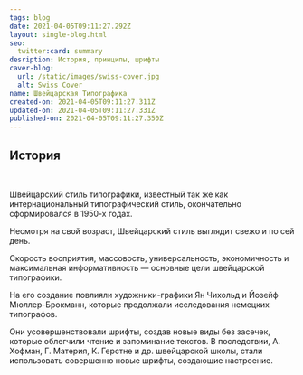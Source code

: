 ```yaml
---
tags: blog
date: 2021-04-05T09:11:27.292Z
layout: single-blog.html
seo:
  twitter:card: summary
desription: История, принципы, шрифты
caver-blog:
  url: /static/images/swiss-cover.jpg
  alt: Swiss Cover
name: Швейцарская Типографика
created-on: 2021-04-05T09:11:27.311Z
updated-on: 2021-04-05T09:11:27.331Z
published-on: 2021-04-05T09:11:27.350Z
---
```

## История

<!--StartFragment-->

**⠀**

<!--EndFragment-->

Швейцарский стиль типографики, известный так же как интернациональный типографический стиль, окончательно сформировался в 1950-х годах.

Несмотря на свой возраст, Швейцарский стиль выглядит свежо и по сей день.

Скорость восприятия, массовость, универсальность, экономичность и максимальная информативность — основные цели швейцарской типографики.

На его создание повлияли художники-графики Ян Чихольд и Йозейф Мюллер-Брокманн, которые продолжали исследования немецких типографов.

Они усовершенствовали шрифты, создав новые виды без засечек, которые облегчили чтение и запоминание текстов. В последствии, А. Хофман, Г. Материя, К. Герстне и др. швейцарской школы, стали использовать совершенно новые шрифты, создающие настроение.